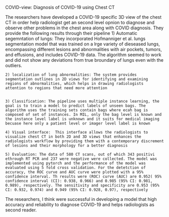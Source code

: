 COVID-view: Diagnosis of COVID-19 using Chest CT

The researchers have developed a COVID-19 specific 3D view of the chest CT in order help radiologist get an second level opnion to diagnose and observe other problems in the chest area along with COVID diagnosis.
They provide the following results through their pipeline
    1) Automatic segemntation of lungs: They incorporated Hofmanniger et al. lungs segmentation model that was trained on a lrge variety of dieseased lungs, encompassing different lesions and abnormalities with air pockets, tumors, and effusions, and includes COVID-19 data. The algorithm seemed to work and did not show any deviations from true broundary of lungs even with the outliers.

    2) localization of lung abnormalities: The system provides segmentation outlines in 2D views for identifying and examining regions of abnormalities, which helps in drawing radiologists attention to regions that need more attention 


    3) Classification: The pipeline uses multiple instance learning, the goal is to train a model to predict labels of unseen bags. The algorithm uses the training sets contain bags where ecah bag is composed of set of instances. In MIL, only the bag level is known and the instance level label is unknown and it suits for medical imaging becuase here only a patient level or imager level label is known
 
    4) Visual interface:  This interface allows the radiologists to visualize chest CT in both 2D and 3D views that enhances the radiologists workflow by providing them with a contemporary discrement of lesions and their morphology for a better diagnosis

    5) Evaluation: The data of 580 CT scans, out of which 343 positivi ethrough RT PCR and 237 were negative were collected. The model was implemented using pytorch and the performance of the model was evaluated using 5 fold cross validation. For the detetction of accuracy, the ROC curve and AUC curve were plotted with a 95% confidence interval. Th results were (ROC) curve (AUC) are 0.952( 95% confidence interval (CI): 0.938, 0.966) and 0.985 (95% CI: 0.981, 0.989), respectively. The sensitivity and specificity are 0.953 (95% CI: 0.932, 0.974) and 0.949 (95% CI: 0.928, 0.97), respectively

The researchers, I think were successful in developing a model that high accuracy and reliability to diagnose COVID-19 and helps radiologists as second reader. 
    
